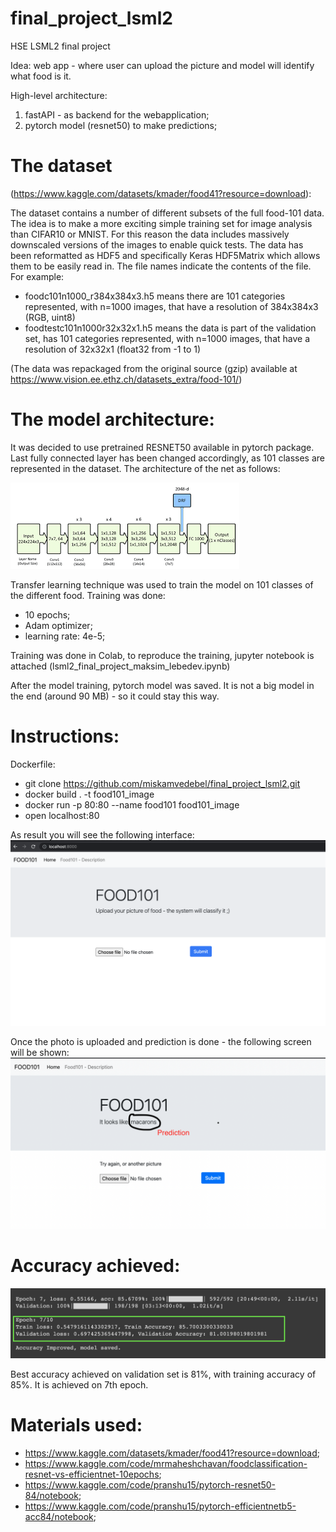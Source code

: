 # final_project_lsml2
HSE LSML2 final project


Idea: web app - where user can upload the picture and model will identify what food is it.

High-level architecture:
1. fastAPI - as backend for the webapplication;
2. pytorch model (resnet50) to make predictions;

# The dataset 
(https://www.kaggle.com/datasets/kmader/food41?resource=download):

The dataset contains a number of different subsets of the full food-101 data. The idea is to make a more exciting simple training set for image analysis than CIFAR10 or MNIST. For this reason the data includes massively downscaled versions of the images to enable quick tests. The data has been reformatted as HDF5 and specifically Keras HDF5Matrix which allows them to be easily read in. The file names indicate the contents of the file. For example:
 - foodc101n1000_r384x384x3.h5 means there are 101 categories represented, with n=1000 images, that have a resolution of 384x384x3 (RGB, uint8)
 - foodtestc101n1000r32x32x1.h5 means the data is part of the validation set, has 101 categories represented, with n=1000 images, that have a resolution of 32x32x1 (float32 from -1 to 1)

(The data was repackaged from the original source (gzip) available at https://www.vision.ee.ethz.ch/datasets_extra/food-101/)

# The model architecture:

It was decided to use pretrained RESNET50 available in pytorch package. Last fully connected layer has been changed accordingly, as 101 classes are represented in the dataset. The architecture of the net as follows:

![Architecture](picture.png)

Transfer learning technique was used to train the model on 101 classes of the different food. 
Training was done:
 - 10 epochs;
 - Adam optimizer;
 - learning rate: 4e-5;

Training was done in Colab, to reproduce the training, jupyter notebook is attached (lsml2_final_project_maksim_lebedev.ipynb)

After the model training, pytorch model was saved. It is not a big model in the end (around 90 MB) - so it could stay this way.

# Instructions:

Dockerfile:
 - git clone https://github.com/miskamvedebel/final_project_lsml2.git
 - docker build . -t food101_image
 - docker run -p 80:80 --name food101 food101_image
 - open localhost:80


 As result you will see the following interface:
 ![Interface](interface.png)

 Once the photo is uploaded and prediction is done - the following screen will be shown:
 ![PredictionScreen](prediction_screen.png)


# Accuracy achieved:
![FinalAccuracy](final_accuracy.png)

Best accuracy achieved on validation set is 81%, with training accuracy of 85%. It is achieved on 7th epoch.

# Materials used:

- https://www.kaggle.com/datasets/kmader/food41?resource=download;
- https://www.kaggle.com/code/mrmaheshchavan/foodclassification-resnet-vs-efficientnet-10epochs;
- https://www.kaggle.com/code/pranshu15/pytorch-resnet50-84/notebook;
- https://www.kaggle.com/code/pranshu15/pytorch-efficientnetb5-acc84/notebook;